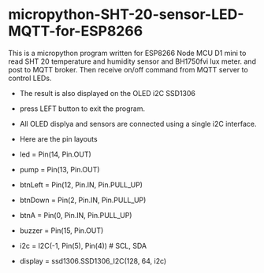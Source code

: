 # micropython-SHT-20-sensor-LED-MQTT-for-ESP8266
This is a micropython program written for ESP8266 Node MCU D1 mini to read SHT 20 temperature and humidity sensor and BH1750fvi lux meter.
and post to MQTT broker. Then receive on/off command from MQTT server to control LEDs.

* The result is also displayed on the OLED i2C SSD1306

* press LEFT button to exit the program.

* All OLED displya and sensors are connected using a single i2C interface.

* Here are the pin layouts
* led = Pin(14, Pin.OUT) 
* pump = Pin(13, Pin.OUT)
* btnLeft = Pin(12, Pin.IN, Pin.PULL_UP)
* btnDown = Pin(2, Pin.IN, Pin.PULL_UP)
* btnA = Pin(0, Pin.IN, Pin.PULL_UP)
* buzzer = Pin(15, Pin.OUT)


* i2c = I2C(-1, Pin(5), Pin(4))   # SCL, SDA
* display = ssd1306.SSD1306_I2C(128, 64, i2c)
